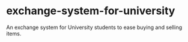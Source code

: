 # exchange-system-for-university
An exchange system for University students to ease buying and selling items.
